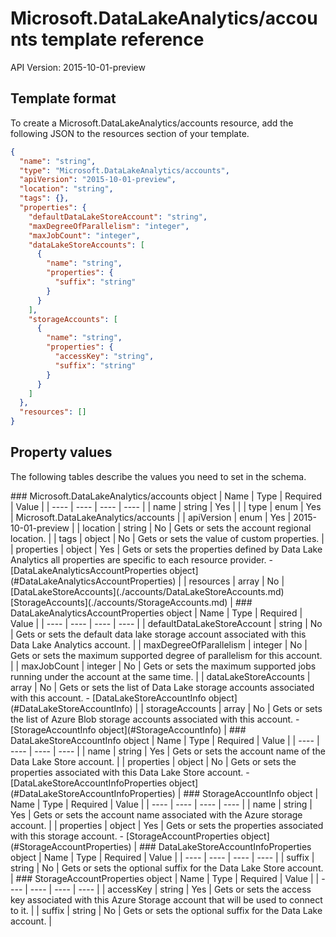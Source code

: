 # Microsoft.DataLakeAnalytics/accounts template reference
API Version: 2015-10-01-preview
## Template format

To create a Microsoft.DataLakeAnalytics/accounts resource, add the following JSON to the resources section of your template.

```json
{
  "name": "string",
  "type": "Microsoft.DataLakeAnalytics/accounts",
  "apiVersion": "2015-10-01-preview",
  "location": "string",
  "tags": {},
  "properties": {
    "defaultDataLakeStoreAccount": "string",
    "maxDegreeOfParallelism": "integer",
    "maxJobCount": "integer",
    "dataLakeStoreAccounts": [
      {
        "name": "string",
        "properties": {
          "suffix": "string"
        }
      }
    ],
    "storageAccounts": [
      {
        "name": "string",
        "properties": {
          "accessKey": "string",
          "suffix": "string"
        }
      }
    ]
  },
  "resources": []
}
```
## Property values

The following tables describe the values you need to set in the schema.

<a id="Microsoft.DataLakeAnalytics/accounts" />
### Microsoft.DataLakeAnalytics/accounts object
|  Name | Type | Required | Value |
|  ---- | ---- | ---- | ---- |
|  name | string | Yes |  |
|  type | enum | Yes | Microsoft.DataLakeAnalytics/accounts |
|  apiVersion | enum | Yes | 2015-10-01-preview |
|  location | string | No | Gets or sets the account regional location. |
|  tags | object | No | Gets or sets the value of custom properties. |
|  properties | object | Yes | Gets or sets the properties defined by Data Lake Analytics all properties are specific to each resource provider. - [DataLakeAnalyticsAccountProperties object](#DataLakeAnalyticsAccountProperties) |
|  resources | array | No | [DataLakeStoreAccounts](./accounts/DataLakeStoreAccounts.md) [StorageAccounts](./accounts/StorageAccounts.md) |


<a id="DataLakeAnalyticsAccountProperties" />
### DataLakeAnalyticsAccountProperties object
|  Name | Type | Required | Value |
|  ---- | ---- | ---- | ---- |
|  defaultDataLakeStoreAccount | string | No | Gets or sets the default data lake storage account associated with this Data Lake Analytics account. |
|  maxDegreeOfParallelism | integer | No | Gets or sets the maximum supported degree of parallelism for this account. |
|  maxJobCount | integer | No | Gets or sets the maximum supported jobs running under the account at the same time. |
|  dataLakeStoreAccounts | array | No | Gets or sets the list of Data Lake storage accounts associated with this account. - [DataLakeStoreAccountInfo object](#DataLakeStoreAccountInfo) |
|  storageAccounts | array | No | Gets or sets the list of Azure Blob storage accounts associated with this account. - [StorageAccountInfo object](#StorageAccountInfo) |


<a id="DataLakeStoreAccountInfo" />
### DataLakeStoreAccountInfo object
|  Name | Type | Required | Value |
|  ---- | ---- | ---- | ---- |
|  name | string | Yes | Gets or sets the account name of the Data Lake Store account. |
|  properties | object | No | Gets or sets the properties associated with this Data Lake Store account. - [DataLakeStoreAccountInfoProperties object](#DataLakeStoreAccountInfoProperties) |


<a id="StorageAccountInfo" />
### StorageAccountInfo object
|  Name | Type | Required | Value |
|  ---- | ---- | ---- | ---- |
|  name | string | Yes | Gets or sets the account name associated with the Azure storage account. |
|  properties | object | Yes | Gets or sets the properties associated with this storage account. - [StorageAccountProperties object](#StorageAccountProperties) |


<a id="DataLakeStoreAccountInfoProperties" />
### DataLakeStoreAccountInfoProperties object
|  Name | Type | Required | Value |
|  ---- | ---- | ---- | ---- |
|  suffix | string | No | Gets or sets the optional suffix for the Data Lake Store account. |


<a id="StorageAccountProperties" />
### StorageAccountProperties object
|  Name | Type | Required | Value |
|  ---- | ---- | ---- | ---- |
|  accessKey | string | Yes | Gets or sets the access key associated with this Azure Storage account that will be used to connect to it. |
|  suffix | string | No | Gets or sets the optional suffix for the Data Lake account. |

